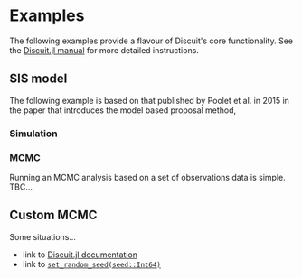 # Examples

The following examples provide a flavour of Discuit's core functionality. See the [Discuit.jl manual](@ref) for more detailed instructions.

## SIS model

The following example is based on that published by Poolet et al. in 2015 in the paper that introduces the model based proposal method,

### Simulation


### MCMC

Running an MCMC analysis based on a set of observations data is simple. TBC...

## Custom MCMC

Some situations...


- link to [Discuit.jl documentation](@ref)
- link to [`set_random_seed(seed::Int64)`](@ref)
